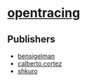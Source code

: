 # [opentracing](https://pypi.org/project/opentracing)



## Publishers
- [bensigelman](https://pypi.org/user/bensigelman)
- [calberto.cortez](https://pypi.org/user/calberto.cortez)
- [shkuro](https://pypi.org/user/shkuro)

